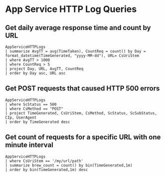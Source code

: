 # App Service HTTP Log Queries
## Get daily average response time and count by URL
```
AppServiceHTTPLogs
| summarize AvgTT = avg(TimeTaken), CountReq = count() by Day = format_datetime(TimeGenerated, "yyyy-MM-dd"), URL= CsUriStem
| where AvgTT > 1000
| where CountReq > 5
| project Day, URL, AvgTT, CountReq
| order by Day asc, URL asc
```

## Get POST requests that caused HTTP 500 errors
```
AppServiceHTTPLogs
| where ScStatus == 500
| where CsMethod == "POST"
| project TimeGenerated, CsUriStem, CsMethod, ScStatus, ScSubStatus, CIp, UserAgent
| order by TimeGenerated desc
```

## Get count of requests for a specific URL with one minute interval
```
AppServiceHTTPLogs
| where CsUriStem == '/my/url/path'
| summarize brew_count = count() by bin(TimeGenerated,1m)
| order by bin(TimeGenerated,1m) desc
```
